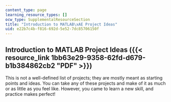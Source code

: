 ```yaml
---
content_type: page
learning_resource_types: []
ocw_type: SupplementalResourceSection
title: "Introduction to MATLAB\xAE Project Ideas"
uid: e22b7c4b-f816-692d-5e52-7dc85706150f
---
```


Introduction to MATLAB Project Ideas ({{< resource_link 1bb63e29-9358-62fd-d679-b1b384862cb2 "PDF" >}})
-------------------------------------------------------------------------------

This is not a well-defined list of projects; they are mostly meant as starting points and ideas. You can take any of these projects and make of it as much or as little as you feel like. However, you came to learn a new skill, and practice makes perfect!